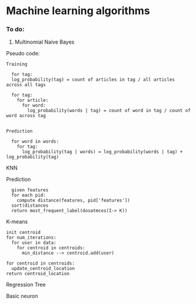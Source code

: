 # Machine learning algorithms


### To do:
1. Multinomial Naive Bayes

  Pseudo code:
    
    Training
    
      for tag: 
      log_probability(tag) = count of articles in tag / all articles across all tags
      
      for tag:
        for article:
          for word:
            log_probability(words | tag) = count of word in tag / count of word across tag


    Prediction

      for word in words:
        for tag:
          log_probability(tag | words) = log_probability(words | tag) + log_probability(tag)
      




KNN

   Prediction
    
      given features 
      for each pid:
        compute distance(features, pid['features'])
      sort(distances
      return most_frequent_label(dosatmces(I-> K))



K-means

    init centroid
    for num_iterations:
      for user in data:
        for centroid in centroids:
          min_distance --> centroid.add(user)
    
    for centroid in centroids:
      update_centroid_location
    return centroid_location 
  
Regression Tree

Basic neuron
